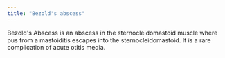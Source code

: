 ```yaml
---
title: "Bezold's abscess"
---
```

Bezold's Abscess is an abscess in the sternocleidomastoid muscle where pus from a mastoiditis escapes into the sternocleidomastoid. It is a rare complication of acute otitis media.

